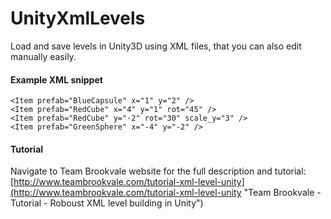 UnityXmlLevels
==============

Load and save levels in Unity3D using XML files, that you can also edit manually easily.


#### Example XML snippet
```
<Item prefab="BlueCapsule" x="1" y="2" />
<Item prefab="RedCube" x="4" y="1" rot="45" />
<Item prefab="RedCube" y="-2" rot="30" scale_y="3" />
<Item prefab="GreenSphere" x="-4" y="-2" />
```


#### Tutorial
Navigate to Team Brookvale website for the full description and tutorial:
[http://www.teambrookvale.com/tutorial-xml-level-unity](http://www.teambrookvale.com/tutorial-xml-level-unity "Team Brookvale - Tutorial - Roboust XML level building in Unity")